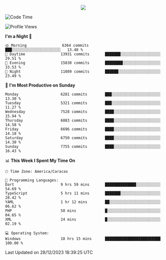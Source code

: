 <p align="center">
  <a href="http://www.github.com/thevacs">
    <img src="https://github-readme-streak-stats.herokuapp.com/?user=thevacs&stroke=ffffff&background=1c1917&ring=0891b2&fire=0891b2&currStreakNum=ffffff&currStreakLabel=0891b2&sideNums=ffffff&sideLabels=ffffff&dates=ffffff&hide_border=true" />
  </a>
</p>

<!--START_SECTION:waka-->
![Code Time](http://img.shields.io/badge/Code%20Time-1%2C918%20hrs%2023%20mins-blue)

![Profile Views](http://img.shields.io/badge/Profile%20Views-26-blue)

**I'm a Night 🦉** 

```text
🌞 Morning                6364 commits        ███░░░░░░░░░░░░░░░░░░░░░░   13.48 % 
🌆 Daytime                13931 commits       ███████░░░░░░░░░░░░░░░░░░   29.51 % 
🌃 Evening                15830 commits       ████████░░░░░░░░░░░░░░░░░   33.53 % 
🌙 Night                  11089 commits       ██████░░░░░░░░░░░░░░░░░░░   23.49 % 
```
📅 **I'm Most Productive on Sunday** 

```text
Monday                   6281 commits        ███░░░░░░░░░░░░░░░░░░░░░░   13.30 % 
Tuesday                  5321 commits        ███░░░░░░░░░░░░░░░░░░░░░░   11.27 % 
Wednesday                7528 commits        ████░░░░░░░░░░░░░░░░░░░░░   15.94 % 
Thursday                 6883 commits        ████░░░░░░░░░░░░░░░░░░░░░   14.58 % 
Friday                   6696 commits        ████░░░░░░░░░░░░░░░░░░░░░   14.18 % 
Saturday                 6750 commits        ████░░░░░░░░░░░░░░░░░░░░░   14.30 % 
Sunday                   7755 commits        ████░░░░░░░░░░░░░░░░░░░░░   16.43 % 
```


📊 **This Week I Spent My Time On** 

```text
🕑︎ Time Zone: America/Caracas

💬 Programming Languages: 
Dart                     9 hrs 59 mins       ██████████████░░░░░░░░░░░   54.69 % 
TypeScript               5 hrs 11 mins       ███████░░░░░░░░░░░░░░░░░░   28.42 % 
YAML                     1 hr 12 mins        ██░░░░░░░░░░░░░░░░░░░░░░░   06.62 % 
PHP                      50 mins             █░░░░░░░░░░░░░░░░░░░░░░░░   04.65 % 
XML                      24 mins             █░░░░░░░░░░░░░░░░░░░░░░░░   02.19 % 

💻 Operating System: 
Windows                  18 hrs 15 mins      █████████████████████████   100.00 % 
```


 Last Updated on 28/12/2023 18:39:25 UTC
<!--END_SECTION:waka-->
